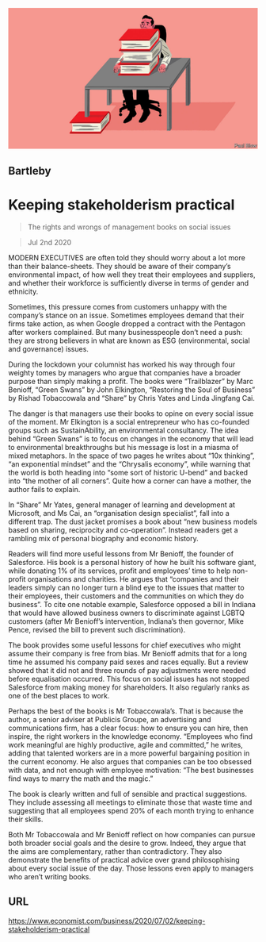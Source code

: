 ![](./images/20200704_WBD001_0.jpg)

## Bartleby

# Keeping stakeholderism practical

> The rights and wrongs of management books on social issues

> Jul 2nd 2020

MODERN EXECUTIVES are often told they should worry about a lot more than their balance-sheets. They should be aware of their company’s environmental impact, of how well they treat their employees and suppliers, and whether their workforce is sufficiently diverse in terms of gender and ethnicity.

Sometimes, this pressure comes from customers unhappy with the company’s stance on an issue. Sometimes employees demand that their firms take action, as when Google dropped a contract with the Pentagon after workers complained. But many businesspeople don’t need a push: they are strong believers in what are known as ESG (environmental, social and governance) issues.

During the lockdown your columnist has worked his way through four weighty tomes by managers who argue that companies have a broader purpose than simply making a profit. The books were “Trailblazer” by Marc Benioff, “Green Swans” by John Elkington, “Restoring the Soul of Business” by Rishad Tobaccowala and “Share” by Chris Yates and Linda Jingfang Cai.

The danger is that managers use their books to opine on every social issue of the moment. Mr Elkington is a social entrepreneur who has co-founded groups such as SustainAbility, an environmental consultancy. The idea behind “Green Swans” is to focus on changes in the economy that will lead to environmental breakthroughs but his message is lost in a miasma of mixed metaphors. In the space of two pages he writes about “10x thinking”, “an exponential mindset” and the “Chrysalis economy”, while warning that the world is both heading into “some sort of historic U-bend” and backed into “the mother of all corners”. Quite how a corner can have a mother, the author fails to explain.

In “Share” Mr Yates, general manager of learning and development at Microsoft, and Ms Cai, an “organisation design specialist”, fall into a different trap. The dust jacket promises a book about “new business models based on sharing, reciprocity and co-operation”. Instead readers get a rambling mix of personal biography and economic history.

Readers will find more useful lessons from Mr Benioff, the founder of Salesforce. His book is a personal history of how he built his software giant, while donating 1% of its services, profit and employees’ time to help non-profit organisations and charities. He argues that “companies and their leaders simply can no longer turn a blind eye to the issues that matter to their employees, their customers and the communities on which they do business”. To cite one notable example, Salesforce opposed a bill in Indiana that would have allowed business owners to discriminate against LGBTQ customers (after Mr Benioff’s intervention, Indiana’s then governor, Mike Pence, revised the bill to prevent such discrimination).

The book provides some useful lessons for chief executives who might assume their company is free from bias. Mr Benioff admits that for a long time he assumed his company paid sexes and races equally. But a review showed that it did not and three rounds of pay adjustments were needed before equalisation occurred. This focus on social issues has not stopped Salesforce from making money for shareholders. It also regularly ranks as one of the best places to work.

Perhaps the best of the books is Mr Tobaccowala’s. That is because the author, a senior adviser at Publicis Groupe, an advertising and communications firm, has a clear focus: how to ensure you can hire, then inspire, the right workers in the knowledge economy. “Employees who find work meaningful are highly productive, agile and committed,” he writes, adding that talented workers are in a more powerful bargaining position in the current economy. He also argues that companies can be too obsessed with data, and not enough with employee motivation: “The best businesses find ways to marry the math and the magic.”

The book is clearly written and full of sensible and practical suggestions. They include assessing all meetings to eliminate those that waste time and suggesting that all employees spend 20% of each month trying to enhance their skills.

Both Mr Tobaccowala and Mr Benioff reflect on how companies can pursue both broader social goals and the desire to grow. Indeed, they argue that the aims are complementary, rather than contradictory. They also demonstrate the benefits of practical advice over grand philosophising about every social issue of the day. Those lessons even apply to managers who aren’t writing books.

## URL

https://www.economist.com/business/2020/07/02/keeping-stakeholderism-practical
